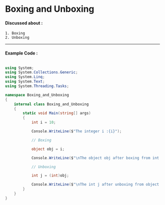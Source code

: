 # Boxing and Unboxing

#### Discussed about :

    1. Boxing
    2. Unboxing

---

#### Example Code :

```c#

using System;
using System.Collections.Generic;
using System.Linq;
using System.Text;
using System.Threading.Tasks;

namespace Boxing_and_Unboxing
{
    internal class Boxing_and_Unboxing
    {
        static void Main(string[] args)
        {
            int i = 10;

            Console.WriteLine($"The integer i :{i}");

            // Boxing

            object obj = i;

            Console.WriteLine($"\nThe object obj after boxing from int i :{obj}");

            // Unboxing

            int j = (int)obj;

            Console.WriteLine($"\nThe int j after unboxing from object obj :{j}");
        }
    }
}

```

